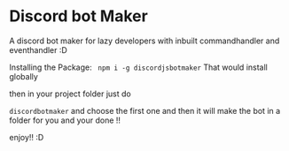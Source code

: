 # Discord bot Maker

A discord bot maker for lazy developers with inbuilt commandhandler and eventhandler :D

Installing the Package:
``` npm i -g discordjsbotmaker```
That would install globally

then in your project folder just do

```discordbotmaker``` 
and choose the first one and then it will make the bot in a folder for you and your done !!

enjoy!! :D